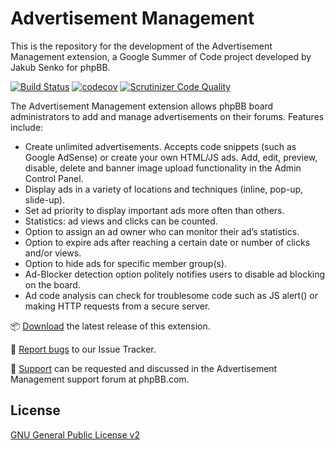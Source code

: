 # Advertisement Management

This is the repository for the development of the Advertisement Management extension, a Google Summer of Code project developed by Jakub Senko for phpBB.

[![Build Status](https://github.com/phpbb-extensions/ad-management/workflows/Tests/badge.svg)](https://github.com/phpbb-extensions/ad-management/actions)
[![codecov](https://codecov.io/gh/phpbb-extensions/ad-management/branch/master/graph/badge.svg?token=ezeD03g3Lt)](https://codecov.io/gh/phpbb-extensions/ad-management)
[![Scrutinizer Code Quality](https://scrutinizer-ci.com/g/phpbb-extensions/ad-management/badges/quality-score.png?b=master)](https://scrutinizer-ci.com/g/phpbb-extensions/ad-management/?branch=master)

The Advertisement Management extension allows phpBB board administrators to add and manage advertisements on their forums. Features include:

- Create unlimited advertisements. Accepts code snippets (such as Google AdSense) or create your own HTML/JS ads. Add, edit, preview, disable, delete and banner image upload functionality in the Admin Control Panel.
- Display ads in a variety of locations and techniques (inline, pop-up, slide-up).
- Set ad priority to display important ads more often than others.
- Statistics: ad views and clicks can be counted.
- Option to assign an ad owner who can monitor their ad’s statistics.
- Option to expire ads after reaching a certain date or number of clicks and/or views.
- Option to hide ads for specific member group(s).
- Ad-Blocker detection option politely notifies users to disable ad blocking on the board.
- Ad code analysis can check for troublesome code such as JS alert() or making HTTP requests from a secure server.

📦 [Download](https://www.phpbb.com/customise/db/extension/ads/) the latest release of this extension.

🐞 [Report bugs](https://github.com/phpbb-extensions/ad-management/issues) to our Issue Tracker.

💬 [Support](https://www.phpbb.com/customise/db/extension/ads/support) can be requested and discussed in the Advertisement Management support forum at phpBB.com.

## License

[GNU General Public License v2](license.txt)
